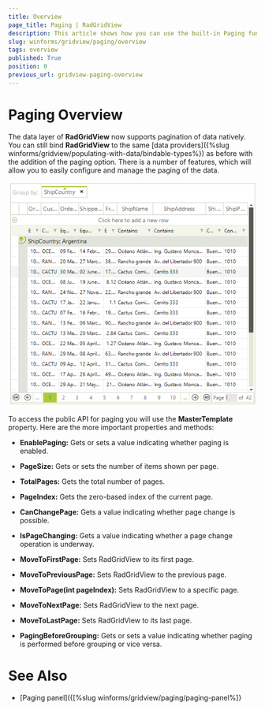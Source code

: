 ```yaml
---
title: Overview
page_title: Paging | RadGridView
description: This article shows how you can use the built-in Paging functionality.
slug: winforms/gridview/paging/overview
tags: overview
published: True
position: 0
previous_url: gridview-paging-overview
---
```


# Paging Overview

The data layer of __RadGridView__ now supports pagination of data natively. You can still bind __RadGridView__ to the same [data providers]({%slug winforms/gridview/populating-with-data/bindable-types%}) as before with the addition of the paging option. There is a number of features, which will allow you to easily configure and manage the paging of the data.

![gridview-paging-overview 001](images/gridview-paging-overview001.png)

To access the public API for paging you will use the __MasterTemplate__ property. Here are the more important properties and methods:

* __EnablePaging:__ Gets or sets a value indicating whether paging is enabled.

* __PageSize:__ Gets or sets the number of items shown per page.

* __TotalPages:__ Gets the total number of pages.

* __PageIndex:__ Gets the zero-based index of the current page.

* __CanChangePage:__ Gets a value indicating whether page change is possible.

* __IsPageChanging:__ Gets a value indicating whether a page change operation is underway.

* __MoveToFirstPage:__ Sets RadGridView to its first page.

* __MoveToPreviousPage:__ Sets RadGridView to the previous page.

* __MoveToPage(int pageIndex):__ Sets RadGridView to a specific page.

* __MoveToNextPage:__ Sets RadGridView to the next page.

* __MoveToLastPage:__ Sets RadGridView to its last page.

* __PagingBeforeGrouping:__ Gets or sets a value indicating whether paging is performed before grouping or vice versa.
            
# See Also
* [Paging panel]({[%slug winforms/gridview/paging/paging-panel%]}

